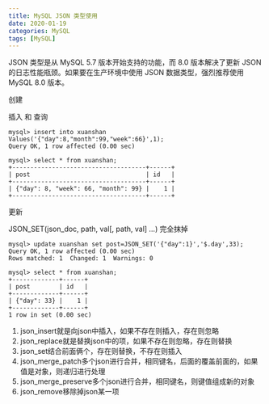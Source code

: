 ```yaml
---
title: MySQL JSON 类型使用
date: 2020-01-19
categories: MySQL
tags: [MySQL]
---
```


JSON 类型是从 MySQL 5.7 版本开始支持的功能，而 8.0 版本解决了更新 JSON 的日志性能瓶颈。如果要在生产环境中使用 JSON 数据类型，强烈推荐使用 MySQL 8.0 版本。

创建

插入 和 查询

```mysql
mysql> insert into xuanshan Values('{"day":8,"month":99,"week":66}',1);
Query OK, 1 row affected (0.00 sec)

mysql> select * from xuanshan;
+-------------------------------------+------+
| post                                | id   |
+-------------------------------------+------+
| {"day": 8, "week": 66, "month": 99} |    1 |
+-------------------------------------+------+
```

更新

JSON_SET(json_doc, path, val[, path, val] …) 完全抹掉

```mysql
mysql> update xuanshan set post=JSON_SET('{"day":1}','$.day',33);
Query OK, 1 row affected (0.00 sec)
Rows matched: 1  Changed: 1  Warnings: 0

mysql> select * from xuanshan;
+-------------+------+
| post        | id   |
+-------------+------+
| {"day": 33} |    1 |
+-------------+------+
1 row in set (0.00 sec)
```

1. json_insert就是向json中插入，如果不存在则插入，存在则忽略
2. json_replace就是替换json中的项，如果不存在则忽略，存在则替换
3. json_set结合前面俩个，存在则替换，不存在则插入
4. json_merge_patch多个json进行合并，相同键名，后面的覆盖前面的，如果值是对象，则递归进行处理
5. json_merge_preserve多个json进行合并，相同键名，则键值组成新的对象
6. json_remove移除掉json某一项